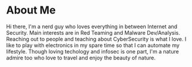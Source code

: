 # About Me



Hi there, I'm a nerd guy who loves everything in between Internet and Security. Main interests are in Red Teaming and Malware Dev/Analysis. Reaching out to people and teaching about CyberSecurity is what I love. I like to play with electronics in my spare time so that I can automate my lifestyle. Though loving techology and infosec is one part, I'm a nature admire too who love to travel and enjoy the beauty of nature.





